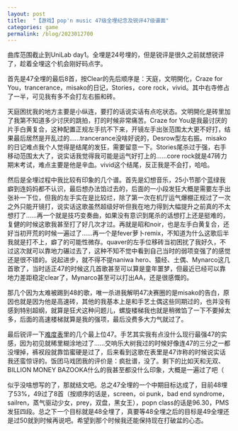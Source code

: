 ```yaml
---
layout: post
title:  "【游戏】pop'n music 47级全埋纪念及锐评47级谱面"
categories: game
permalink: /blog/2023012700
---
```

曲库范围截止到UniLab day1。全埋是24号埋的，但是锐评是很久之前就想锐评了，趁着全埋这个机会刚好码点字。

首先是47全埋的最后8首，按Clear的先后顺序是：天庭，文明開化，Craze for You，trancerance，misako的日记，Stories，core rock，vivid。其中右寺修占了一半，可见我有多不会打左右振和砖。

天庭困扰我的地方主要是小纵连，要打的话说实话有点吃状态。文明開化是砖里加了我第不知道多少讨厌的跳拍，打的时候非常痛苦。Craze for You是我最讨厌的片手白黄复合，这种配置正规左手抗不下来，开镜左手出张范围太大更不好打，结果最后居然是开乱过的......trancerance没啥好说的，Desrow型左右振。misako的日记难点我个人觉得是结尾的发狂，需要留意一下。Stories尾杀过于强，右手移动范围太大了，说实话我觉得我可能是运气好打上的......core rock就是47砖力期末考试，难点主要是他是辛血。vivid这个结尾，反正我是不会打，哈哈。

然后是全埋过程中我比较有印象的几个谱。首先是幻想音乐，25小节那个蓝绿我癖到连妈妈都不认识，最后想办法馅过去的，后面的一小段发狂大概是需要左手出张补一下位，但我的左手实在是比较烂，除了第一次在机厅运气爆棚正规过了一次之外只能开镜打，说实话这歌虽然超级好听但我在地力得到大幅提升之前真的不太想打了......再一个就是技巧变奏曲，如果没有意识到尾杀的话想打上还是挺难的，复健的时候这歌我甚至打了好几次才过。再就是昭和noir，也是左手白黄复合，还好当初开荒的时候一遍过了......再一个是fever萝卜remix，不知道为什么这歌后半我就是打不上，癖了的可能性微存。quaver的左手位移砖当初困扰了我好久，不过这次就可以靠地力碾过去了，这种不知不觉中看到自己当时的弱项变强了的感觉还是很不错的。说起进步，就不得不提naniwa hero、猿经、土偶、Mynarco这几首歌了，当时适正47的时候这几首歌甚至可以算是童年噩梦，但最近已经可以靠地力差距稳定clear了，Mynarco甚至可以打出AA，还是很感慨的。

那几个因为太难被踢到48的歌，唯一杀进我解明47决赛圈的是misako的告白，原因也就是因为他是高速砖，其他的我基本上是和手艺土偶这些同期过的，也并没有感到特别超纲，就算是狂犬这种问题儿，螺旋楼梯我也就是稍微馅了一下不要掉太多，后面的高速楼梯就算是我的强项，最后没费多大力气就过了。

最后锐评一下[难度表](https://popn.hyrorre.com/%E9%9B%A3%E6%98%93%E5%BA%A6%E8%A1%A8/lv47)里的几个最上位47。手艺其实我有点没什么现行最强47的实感，因为初见就稀里糊涂地过了......交响乐大树我过的时候好像连47的三分之一都没埋掉，裤衩段就靠馅蜜硬是过了，后来看到这歌在表里是47诈称的时候说实话我还蛮惊讶的。饭团马戏团我的评价是：疯批谱，没了。剩下的比如天和无双、BILLION MONEY BAZOOKA什么的我甚至都没什么印象，大概是一遍过了吧（

似乎没啥想写的了，那就结文吧。总之47全埋的一个中期目标达成了，目前48埋了53%，49过了8首（按顺序的话是，screen，oi punk，bad end syndrome，sailren，蒸气驱动少女，prey，双盘，黑女王），popn class的话是96.30，PMS发狂四段。总之下一个目标就是48全埋了，真要等48全埋之后的目标是49全埋还是过50就到时候再说吧。希望到那个时候我还能保持现在打破盆的心态。
